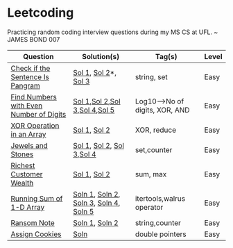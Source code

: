# Leetcoding

Practicing random coding interview questions during my MS CS at UFL.
~ JAMES BOND 007


| Question | Solution(s) | Tag(s) | Level |
|----------|-------------|--------|-------|
|[Check if the Sentence Is Pangram](https://leetcode.com/problems/check-if-the-sentence-is-pangram/)| [Sol 1](./src/easy/1832_1.py), [Sol 2](./src/easy/1832_2.py)*, [Sol 3](./src/easy/1832_3.py) | string, set | Easy |
|[Find Numbers with Even Number of Digits](https://leetcode.com/problems/find-numbers-with-even-number-of-digits/)| [Sol 1](./src/easy/1295_1.py),[Sol 2](./src/easy/1295_2.py),[Sol 3](./src/easy/1295_3.py),[Sol 4](./src/easy/1295_4.py),[Sol 5](./src/easy/1295_5.py)|Log10-->No of digits, XOR, AND |Easy|
|[XOR Operation in an Array](https://leetcode.com/problems/xor-operation-in-an-array/)|[Sol 1](./src/easy/1486_1.py), [Sol 2](./src/easy/1486_2.py)| XOR, reduce | Easy |
|[Jewels and Stones](https://leetcode.com/problems/jewels-and-stones/)|[Sol 1](./src/easy/771_1.py), [Sol 2](./src/easy/771_2.py), [Sol 3](./src/easy/771_3.py),[Sol 4](./src/easy/771_4.py)|set,counter | Easy |
|[Richest Customer Wealth](https://leetcode.com/problems/richest-customer-wealth/) | [Sol 1](./src/easy/1672_1.py), [Sol 2](./src/easy/1672_2.py)|sum, max| Easy|
|[Running Sum of 1-D Array](https://leetcode.com/problems/running-sum-of-1d-array/) | [Soln 1](./src/easy/1480_1.py), [Soln 2](./src/easy/1480_2.py), [Soln 3](./src/easy/1480_3.py), [Soln 4](./src/easy/1480_4.py), [Soln 5](./src/easy/1480_5.py) | itertools,walrus operator | Easy |
|[Ransom Note](https://leetcode.com/problems/ransom-note/)| [Soln 1](./src/easy/383_1.py), [Soln 2](./src/easy/383_2.py)|string,counter| Easy|
|[Assign Cookies](https://leetcode.com/problems/assign-cookies)| [Soln](./src/easy/455_1.py)|double pointers|Easy|

<!-- -

7.  Majority Element
8.  Valid Parenthesis
9.  Two Sum
10.  Find All Numbers Disappeared in an Array
13. Single Number
14. Move Zeroes
15. Defanging an IP Address
16. Kids With the Greatest Number of Candies
17. Shuffle the Array
18. Design Parking System
19. Suffle String
20. Subtract the Product and Sum of Digits of an Integer
21. Number of Steps to Reduce a Number to Zero
22. Goal Parser Interpretation
23. Decode XORed Array
24. Create Target Array in the Given Order
25. Count Items Matching a Rule
26. Split a String in Balanced Strings
27. Happy Number
28. House Robber
29. Detect Capital
30. Count Primes

31. Sort Array by Parity
32. License Key Formatting
33. Unique Email Addresses
34. Most Common Word
35. Flood Fill Algorithm
36. Add Binary
37. Flipping an Image
38. Remove Duplicates from Sorted Array
39. Monotonic Array
40. Valid Palindrome
41. Binary NUmber with alternating bits
42. Climbing Stairs [Dynamic Programming]
43. Number Complement
44. Remove Element
45. Best time to buy and sell stocks II

46. Hamming Distance
47. Moving Average from Data Stream
48. Meeting Rooms
49. Missing Number
50. Intersection of two arrays
51. Find the Difference
52. Contains Duplicate
53. Robot return to origin
54. Paint House
55. First Bad Version
56. Plus One
57. Reverse Integer
58. Backspace String Compare
59. Power of Two
60. Fizz Buzz

61. Contains Duplicate II
62. Valid Palindrome II
63. Valid Mountain Array
64. Flip Game
65. Reverse only letters
66. Reverse String
67. Valid Anagram
68. Remove Vowels from a string
69. Remove vowels in a string
70. Last stone weight
71. Add Strings
72. Verifying Alien Dictionary
73. String Compression
74.
75.

76.
77.
78.
79.
80.
81.
82.
83.
84.
85.
86.
87.
88.
89.
90.

91.
92.
93.
94.
95.
96.
97.
98.
99.
100.
101.
102.
103.
104.
105.
->

